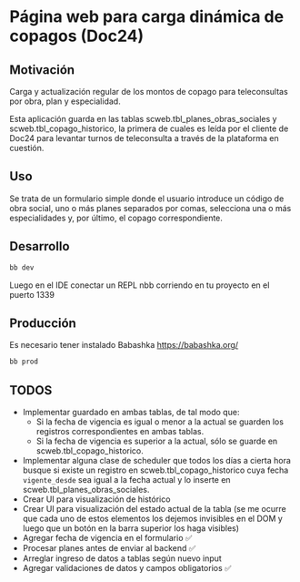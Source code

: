 # Página web para carga dinámica de copagos (Doc24)

## Motivación

Carga y actualización regular de los montos de copago para teleconsultas por obra, plan y especialidad.

Esta aplicación guarda en las tablas scweb.tbl_planes_obras_sociales y scweb.tbl_copago_historico, la primera de cuales es leída por el cliente de Doc24
para levantar turnos de teleconsulta a través de la plataforma en cuestión.

## Uso

Se trata de un formulario simple donde el usuario introduce un código de obra social, uno o más planes separados por comas, selecciona una o más especialidades y, por último, el copago correspondiente.


## Desarrollo

```bash
bb dev
```

Luego en el IDE conectar un REPL nbb corriendo en tu proyecto en el puerto 1339

## Producción

Es necesario tener instalado Babashka https://babashka.org/

```bash
bb prod
```

## TODOS

- Implementar guardado en ambas tablas, de tal modo que:
    * Si la fecha de vigencia es igual o menor a la actual se guarden los registros correspondientes en ambas tablas.
    * Si la fecha de vigencia es superior a la actual, sólo se guarde en scweb.tbl_copago_historico.
- Implementar alguna clase de scheduler que todos los días a cierta hora busque si existe un registro en scweb.tbl_copago_historico cuya fecha `vigente_desde` sea igual a la fecha actual y lo inserte en scweb.tbl_planes_obras_sociales.
- Crear UI para visualización de histórico
- Crear UI para visualización del estado actual de la tabla (se me ocurre que cada uno de estos elementos los dejemos invisibles en el DOM y luego que un botón en la barra superior los haga visibles)
- Agregar fecha de vigencia en el formulario ✅
- Procesar planes antes de enviar al backend ✅
- Arreglar ingreso de datos a tablas según nuevo input 
- Agregar validaciones de datos y campos obligatorios ✅   